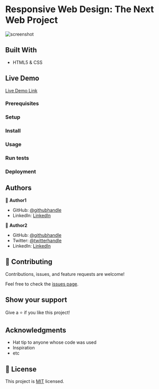 # Responsive Web Design: The Next Web Project

> 
![screenshot](./app_screenshot.png)


## Built With

- HTML5 & CSS

## Live Demo

[Live Demo Link](https://livedemo.com)


### Prerequisites

### Setup

### Install

### Usage

### Run tests

### Deployment



## Authors

👤 **Author1**

- GitHub: [@githubhandle](https://github.com/https://github.com/EL28DEV)
- LinkedIn: [LinkedIn](https://linkedin.com/elyor-doniyorov-a24631135/)

👤 **Author2**

- GitHub: [@githubhandle](https://github.com/prolajumokeoni)
- Twitter: [@twitterhandle](https://twitter.com/prolajumokeoni)
- LinkedIn: [LinkedIn](https://linkedin.com/olajumoke-priscilla-oni-44a48b162/)

## 🤝 Contributing

Contributions, issues, and feature requests are welcome!

Feel free to check the [issues page](issues/).

## Show your support

Give a ⭐️ if you like this project!

## Acknowledgments

- Hat tip to anyone whose code was used
- Inspiration
- etc

## 📝 License

This project is [MIT](lic.url) licensed.

